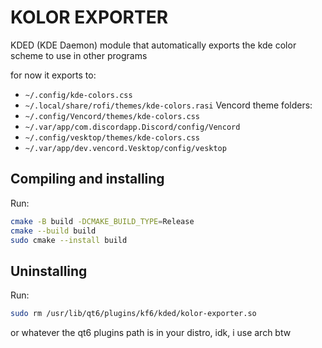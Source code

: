 # KOLOR EXPORTER

KDED (KDE Daemon) module that automatically exports the kde color scheme to use in other programs

for now it exports to:

- `~/.config/kde-colors.css`
- `~/.local/share/rofi/themes/kde-colors.rasi`
Vencord theme folders:
- `~/.config/Vencord/themes/kde-colors.css`
- `~/.var/app/com.discordapp.Discord/config/Vencord`
- `~/.config/vesktop/themes/kde-colors.css`
- `~/.var/app/dev.vencord.Vesktop/config/vesktop`

## Compiling and installing
Run:
```bash
cmake -B build -DCMAKE_BUILD_TYPE=Release
cmake --build build
sudo cmake --install build
```

## Uninstalling
Run:
```bash
sudo rm /usr/lib/qt6/plugins/kf6/kded/kolor-exporter.so
```

or whatever the qt6 plugins path is in your distro, idk, i use arch btw

